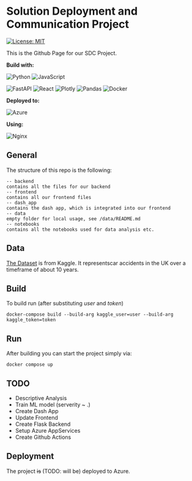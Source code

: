 # Solution Deployment and Communication Project

[![License: MIT](https://img.shields.io/badge/License-MIT-yellow.svg)](https://opensource.org/licenses/MIT)

This is the Github Page for our SDC Project.

**Build with:**

![Python](https://img.shields.io/badge/python-3670A0?style=for-the-badge&logo=python&logoColor=ffdd54)
![JavaScript](https://img.shields.io/badge/javascript-%23323330.svg?style=for-the-badge&logo=javascript&logoColor=%23F7DF1E)

![FastAPI](https://img.shields.io/badge/FastAPI-005571?style=for-the-badge&logo=fastapi)
![React](https://img.shields.io/badge/react-%2320232a.svg?style=for-the-badge&logo=react&logoColor=%2361DAFB)
![Plotly](https://img.shields.io/badge/Plotly-%233F4F75.svg?style=for-the-badge&logo=plotly&logoColor=white)
![Pandas](https://img.shields.io/badge/pandas-%23150458.svg?style=for-the-badge&logo=pandas&logoColor=white)
![Docker](https://img.shields.io/badge/docker-%230db7ed.svg?style=for-the-badge&logo=docker&logoColor=white)

**Deployed to:**

![Azure](https://img.shields.io/badge/azure-%230072C6.svg?style=for-the-badge&logo=azure-devops&logoColor=white)

**Using:**

![Nginx](https://img.shields.io/badge/nginx-%23009639.svg?style=for-the-badge&logo=nginx&logoColor=white)

## General

The structure of this repo is the following:
````
-- backend
contains all the files for our backend
-- frontend
contains all our frontend files
-- dash_app
contains the dash app, which is integrated into our frontend
-- data
empty folder for local usage, see /data/README.md
-- notebooks
contains all the notebooks used for data analysis etc. 
````

## Data

[The Dataset](https://www.kaggle.com/benoit72/uk-accidents-10-years-history-with-many-variables) is from Kaggle. It representscar accidents in the UK over a timeframe of about 10 years.

## Build

To build run (after substituting *user* and *token*)
````
docker-compose build --build-arg kaggle_user=user --build-arg kaggle_token=token
````

## Run
After building you can start the project simply via:
````
docker compose up
````
## TODO

* Descriptive Analysis
* Train ML model (serverity ~ .)
* Create Dash App
* Update Frontend
* Create Flask Backend
* Setup Azure AppServices
* Create Github Actions

## Deployment
The project ~~is~~ (TODO: will be) deployed to Azure.



